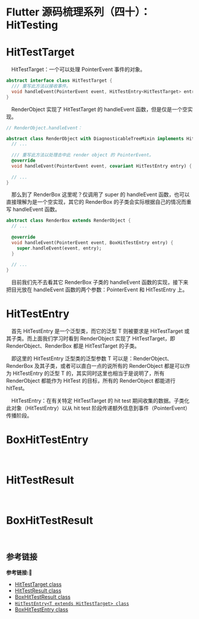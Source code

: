 # Flutter 源码梳理系列（四十）：HitTesting

# HitTestTarget

&emsp;HitTestTarget：一个可以处理 PointerEvent 事件的对象。

```dart
abstract interface class HitTestTarget {
  /// 重写此方法以接收事件。
  void handleEvent(PointerEvent event, HitTestEntry<HitTestTarget> entry);
}
```

&emsp;RenderObject 实现了 HitTestTarget 的 handleEvent 函数，但是仅是一个空实现。

```dart
// RenderObject.handleEvent：

abstract class RenderObject with DiagnosticableTreeMixin implements HitTestTarget {
  // ...
  
  /// 重写此方法以处理击中此 render object 的 PointerEvent。
  @override
  void handleEvent(PointerEvent event, covariant HitTestEntry entry) { }
  
  // ...
}
```

&emsp;那么到了 RenderBox 这里呢？仅调用了 super 的 handleEvent 函数，也可以直接理解为是一个空实现，其它的 RenderBox 的子类会实际根据自己的情况而重写 handleEvent 函数。

```dart
abstract class RenderBox extends RenderObject {
  // ...
  
  @override
  void handleEvent(PointerEvent event, BoxHitTestEntry entry) {
    super.handleEvent(event, entry);
  }
  
  // ...
}
```

&emsp;目前我们先不去看其它 RenderBox 子类的 handleEvent 函数的实现，接下来把目光放在 handleEvent 函数的两个参数：PointerEvent 和 HitTestEntry 上。

# HitTestEntry

&emsp;首先 HitTestEntry 是一个泛型类，而它的泛型 T 则被要求是 HitTestTarget 或其子类。而上面我们学习时看到 RenderObject 实现了 HitTestTarget，即 RenderObject、RenderBox 都是 HitTestTarget 的子类。

&emsp;即这里的 HitTestEntry 泛型类的泛型参数 T 可以是：RenderObject、RenderBox 及其子类，或者可以直白一点的说所有的 RenderObject 都是可以作为 HitTestEntry 的泛型 T 的，其实同时这里也相当于是说明了，所有 RenderObject 都能作为 HitTest 的目标，所有的 RenderObject 都能进行 hitTest。

&emsp;HitTestEntry：在有关特定 HitTestTarget 的 hit test 期间收集的数据。子类化此对象（HitTestEntry）以从 hit test 阶段传递额外信息到事件（PointerEvent）传播阶段。 







# BoxHitTestEntry

&emsp;

# 

# HitTestResult

&emsp;


# BoxHitTestResult

&emsp;








## 参考链接
**参考链接:🔗**
+ [HitTestTarget class](https://api.flutter.dev/flutter/gestures/HitTestTarget-class.html)
+ [HitTestResult class](https://api.flutter.dev/flutter/gestures/HitTestResult-class.html)
+ [BoxHitTestResult class](https://api.flutter.dev/flutter/rendering/BoxHitTestResult-class.html)
+ [`HitTestEntry<T extends HitTestTarget> class`](https://api.flutter.dev/flutter/gestures/HitTestEntry-class.html)
+ [BoxHitTestEntry class](https://api.flutter.dev/flutter/rendering/BoxHitTestEntry-class.html)
      
